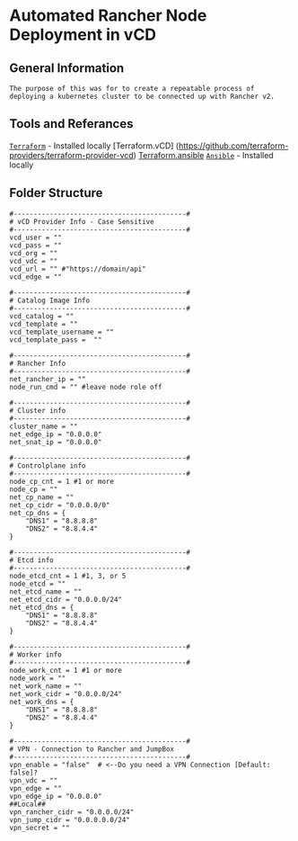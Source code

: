 # Automated Rancher Node Deployment in vCD

## General Information
    The purpose of this was for to create a repeatable process of deploying a kubernetes cluster to be connected up with Rancher v2. 

## Tools and Referances
[`Terraform`](https://www.terraform.io/downloads.html) - Installed locally
  [Terraform.vCD] (https://github.com/terraform-providers/terraform-provider-vcd)
  [Terraform.ansible](https://github.com/radekg/terraform-provisioner-ansible)
[`Ansible`](https://docs.ansible.com/ansible/latest/installation_guide/intro_installation.html?extIdCarryOver=true&sc_cid=701f2000001OH7YAAW#latest-releases-via-apt-ubuntu) - Installed locally

## Folder Structure

```
#-------------------------------------------#
# vCD Provider Info - Case Sensitive
#-------------------------------------------#
vcd_user = ""
vcd_pass = ""
vcd_org = ""
vcd_vdc = ""
vcd_url = "" #"https://domain/api"
vcd_edge = ""

#-------------------------------------------#
# Catalog Image Info
#-------------------------------------------#
vcd_catalog = ""
vcd_template = ""
vcd_template_username = ""
vcd_template_pass =  ""

#-------------------------------------------#
# Rancher Info
#-------------------------------------------#
net_rancher_ip = ""
node_run_cmd = "" #leave node role off

#-------------------------------------------#
# Cluster info
#-------------------------------------------#
cluster_name = ""
net_edge_ip = "0.0.0.0"
net_snat_ip = "0.0.0.0"

#-------------------------------------------#
# Controlplane info
#-------------------------------------------#
node_cp_cnt = 1 #1 or more
node_cp = ""
net_cp_name = ""
net_cp_cidr = "0.0.0.0/0"
net_cp_dns = {
    "DNS1" = "8.8.8.8"
    "DNS2" = "8.8.4.4"
}

#-------------------------------------------#
# Etcd info
#-------------------------------------------#
node_etcd_cnt = 1 #1, 3, or 5
node_etcd = ""
net_etcd_name = ""
net_etcd_cidr = "0.0.0.0/24"
net_etcd_dns = {
    "DNS1" = "8.8.8.8"
    "DNS2" = "8.8.4.4"
}

#-------------------------------------------#
# Worker info
#-------------------------------------------#
node_work_cnt = 1 #1 or more
node_work = ""
net_work_name = ""
net_work_cidr = "0.0.0.0/24"
net_work_dns = {
    "DNS1" = "8.8.8.8"
    "DNS2" = "8.8.4.4"
}

#-------------------------------------------#
# VPN - Connection to Rancher and JumpBox
#-------------------------------------------#
vpn_enable = "false"  # <--Do you need a VPN Connection [Default: false]?
vpn_vdc = ""
vpn_edge = ""
vpn_edge_ip = "0.0.0.0"
##Local##
vpn_rancher_cidr = "0.0.0.0/24"
vpn_jump_cidr = "0.0.0.0.0/24"
vpn_secret = ""
```
